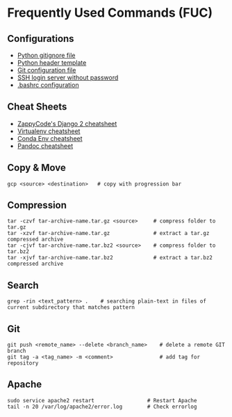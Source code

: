 # Frequently Used Commands (FUC)

## Configurations
* [Python gitignore file](config/python.gitignore)
* [Python header template](config/python.header)
* [Git configuration file](config/git.config)
* [SSH login server without password](config/ssh_login_no_passwd.md)
* [.bashrc configuration](config/bashrc.config)

## Cheat Sheets
* [ZappyCode's Django 2 cheatsheet](cheatsheets/django/Django2-Cheat-Sheet.pdf)
* [Virtualenv cheatsheet](cheatsheets/VirtualenvCheatSheet.md)
* [Conda Env cheatsheet](cheatsheets/CondaEnvCheatSheet.md)
* [Pandoc cheatsheet](cheatsheets/PandocCheatSheet.md)

## Copy & Move
```
gcp <source> <destination>   # copy with progression bar
```

## Compression
```
tar -czvf tar-archive-name.tar.gz <source>     # compress folder to tar.gz
tar -xzvf tar-archive-name.tar.gz              # extract a tar.gz compressed archive
tar -cjvf tar-archive-name.tar.bz2 <source>    # compress folder to tar.bz2
tar -xjvf tar-archive-name.tar.bz2             # extract a tar.bz2 compressed archive
```

## Search
```
grep -rin <text_pattern> .    # searching plain-text in files of current subdirectory that matches pattern
```

## Git
```
git push <remote_name> --delete <branch_name>    # delete a remote GIT branch
git tag -a <tag_name> -m <comment>               # add tag for repository
```

## Apache
```
sudo service apache2 restart                 # Restart Apache
tail -n 20 /var/log/apache2/error.log        # Check errorlog
```

